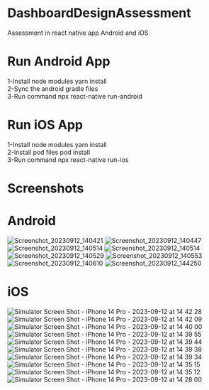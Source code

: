 # DashboardDesignAssessment

Assessment in react native app Android and iOS

# Run Android App
1-Install node modules yarn install <br/>
2-Sync the android gradle files <br/>
3-Run command npx react-native run-android <br/>

# Run iOS App
1-Install node modules yarn install <br/>
2-Install pod files pod install <br/>
3-Run command npx react-native run-ios <br/>

# Screenshots

# Android
![Screenshot_20230912_140421](https://github.com/almastabssam/DashboardDesignAssessment/assets/71845533/a8323520-2a7f-45a1-9474-908684947c51)
![Screenshot_20230912_140447](https://github.com/almastabssam/DashboardDesignAssessment/assets/71845533/4b061994-7c51-49e9-8d42-516b113be3f1)
![Screenshot_20230912_140514](https://github.com/almastabssam/DashboardDesignAssessment/assets/71845533/22a15087-78dc-425b-9138-0043642ad331)
![Screenshot_20230912_140514](https://github.com/almastabssam/DashboardDesignAssessment/assets/71845533/5aa14af5-7bf3-4e28-a354-c96d55b3daf9)
![Screenshot_20230912_140529](https://github.com/almastabssam/DashboardDesignAssessment/assets/71845533/39357178-e2df-462a-8e01-e71df103fa75)
![Screenshot_20230912_140553](https://github.com/almastabssam/DashboardDesignAssessment/assets/71845533/ef303643-4bb6-472e-b981-88a5960bfba6)
![Screenshot_20230912_140610](https://github.com/almastabssam/DashboardDesignAssessment/assets/71845533/a4f4a655-32db-4e66-94ca-ea11c4fa7933)
![Screenshot_20230912_144250](https://github.com/almastabssam/DashboardDesignAssessment/assets/71845533/b90634f1-d507-4478-8081-9db5b85dcb2a)

# iOS 


![Simulator Screen Shot - iPhone 14 Pro - 2023-09-12 at 14 42 28](https://github.com/almastabssam/DashboardDesignAssessment/assets/71845533/18177fed-bef6-4cb4-aaff-d446754a76ef)
![Simulator Screen Shot - iPhone 14 Pro - 2023-09-12 at 14 42 09](https://github.com/almastabssam/DashboardDesignAssessment/assets/71845533/ca4c58a5-ab66-4f88-8d85-6938f11e6725)
![Simulator Screen Shot - iPhone 14 Pro - 2023-09-12 at 14 40 00](https://github.com/almastabssam/DashboardDesignAssessment/assets/71845533/8118c9a9-ebef-4c34-863e-94abc0606337)
![Simulator Screen Shot - iPhone 14 Pro - 2023-09-12 at 14 39 55](https://github.com/almastabssam/DashboardDesignAssessment/assets/71845533/a5eaadc1-f95a-4bae-9288-b1a03c470dea)
![Simulator Screen Shot - iPhone 14 Pro - 2023-09-12 at 14 39 44](https://github.com/almastabssam/DashboardDesignAssessment/assets/71845533/79aff00f-101b-4620-a715-233c21bbb4df)
![Simulator Screen Shot - iPhone 14 Pro - 2023-09-12 at 14 39 38](https://github.com/almastabssam/DashboardDesignAssessment/assets/71845533/d18069b7-dffd-41f3-bbc8-f810f1dc25d5)
![Simulator Screen Shot - iPhone 14 Pro - 2023-09-12 at 14 39 34](https://github.com/almastabssam/DashboardDesignAssessment/assets/71845533/62990ebe-2c58-4060-9513-4c7213a35796)
![Simulator Screen Shot - iPhone 14 Pro - 2023-09-12 at 14 35 15](https://github.com/almastabssam/DashboardDesignAssessment/assets/71845533/387fd7b0-70fd-4256-86b5-e0609adfd0d6)
![Simulator Screen Shot - iPhone 14 Pro - 2023-09-12 at 14 35 12](https://github.com/almastabssam/DashboardDesignAssessment/assets/71845533/54c67817-7c18-490f-b379-e6f167928e04)
![Simulator Screen Shot - iPhone 14 Pro - 2023-09-12 at 14 28 00](https://github.com/almastabssam/DashboardDesignAssessment/assets/71845533/0244c4ea-1c7c-43bb-acfe-f5fca43ea0ea)






